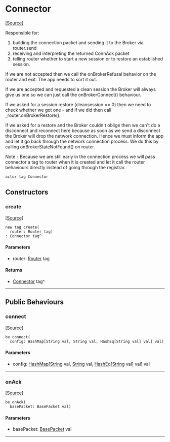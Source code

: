 # Connector
<span class="source-link">[[Source]](src/mqtt-connector/connector.md#L-0-8)</span>

Responsible for:
1. building the connection packet and sending it to the Broker via router.send
2. receiving and interpreting the returned ConnAck packet
3. telling router whether to start a new session or to restore an established
session.

If we are not accepted then we call the onBrokerRefusal behavior on the router and 
exit. The app needs to sort it out.
  
If we are accepted and requested a clean session the Broker will always give us one
so we can just call the onBrokerConnect() behaviour.

If we asked for a session restore (cleansession == 0) then we need to check whether
we got one - and if we did then call _router.onBrokerRestore().

If we asked for a restore and the Broker couldn't oblige then we can't do a
disconnect and reconnect here because as soon as we send a disconnect the Broker
will drop the network connection. Hence we must inform the app and let it go back
through the network connection process. We do this by calling onBrokerStateNotFound()
on router.

Note - Because we are still early in the connection process we will pass connector a
tag to router when it is created and let it call the router behaviours directly instead
of going through the registrar.


```pony
actor tag Connector
```

## Constructors

### create
<span class="source-link">[[Source]](src/mqtt-connector/connector.md#L-0-42)</span>


```pony
new tag create(
  router: Router tag)
: Connector tag^
```
#### Parameters

*   router: [Router](mqtt-Router.md) tag

#### Returns

* [Connector](mqtt-connector-Connector.md) tag^

---

## Public Behaviours

### connect
<span class="source-link">[[Source]](src/mqtt-connector/connector.md#L-0-45)</span>


```pony
be connect(
  config: HashMap[String val, String val, HashEq[String val] val] val)
```
#### Parameters

*   config: [HashMap](collections-HashMap.md)\[[String](builtin-String.md) val, [String](builtin-String.md) val, [HashEq](collections-HashEq.md)\[[String](builtin-String.md) val\] val\] val

---

### onAck
<span class="source-link">[[Source]](src/mqtt-connector/connector.md#L-0-55)</span>


```pony
be onAck(
  basePacket: BasePacket val)
```
#### Parameters

*   basePacket: [BasePacket](mqtt-utilities-BasePacket.md) val

---

